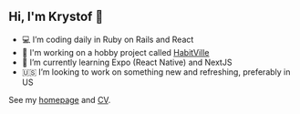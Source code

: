 ## Hi, I'm Krystof 👋

- 💻 I’m coding daily in Ruby on Rails and React
- 🏡 I'm working on a hobby project called [HabitVille](https://github.com/Laegas/habitville)
- 🌱 I’m currently learning Expo (React Native) and NextJS
- 🇺🇸 I’m looking to work on something new and refreshing, preferably in US

See my [homepage](https://krystofs.com) and [CV](https://laegas.github.io/cv/cv.pdf).
